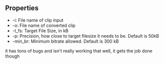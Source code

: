 ## Properties
* -i: File name of clip input
* -o: File name of converted clip
* -t_fs: Target File Size, in kB
* -p: Precision, how close to target filesize it needs to be. Default is 50kB
* -min_br: Minimum bitrate allowed. Default is 300 kB

it has tons of bugs and isn't really working that well, it gets the job done though
